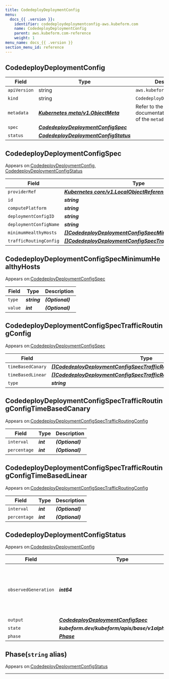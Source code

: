 ```yaml
---
title: CodedeployDeploymentConfig
menu:
  docs_{{ .version }}:
    identifier: codedeploydeploymentconfig-aws.kubeform.com
    name: CodedeployDeploymentConfig
    parent: aws.kubeform.com-reference
    weight: 1
menu_name: docs_{{ .version }}
section_menu_id: reference
---
```


## CodedeployDeploymentConfig
| Field | Type | Description |
| ------ | ----- | ----------- |
| `apiVersion` | string | `aws.kubeform.com/v1alpha1` |
|    `kind` | string | `CodedeployDeploymentConfig` |
| `metadata` | ***[Kubernetes meta/v1.ObjectMeta](https://kubernetes.io/docs/reference/generated/kubernetes-api/v1.13/#objectmeta-v1-meta)***|Refer to the Kubernetes API documentation for the fields of the `metadata` field.|
| `spec` | ***[CodedeployDeploymentConfigSpec](#codedeploydeploymentconfigspec)***||
| `status` | ***[CodedeployDeploymentConfigStatus](#codedeploydeploymentconfigstatus)***||
## CodedeployDeploymentConfigSpec

Appears on:[CodedeployDeploymentConfig](#codedeploydeploymentconfig), [CodedeployDeploymentConfigStatus](#codedeploydeploymentconfigstatus)

| Field | Type | Description |
| ------ | ----- | ----------- |
| `providerRef` | ***[Kubernetes core/v1.LocalObjectReference](https://kubernetes.io/docs/reference/generated/kubernetes-api/v1.13/#localobjectreference-v1-core)***||
| `id` | ***string***||
| `computePlatform` | ***string***| ***(Optional)*** |
| `deploymentConfigID` | ***string***| ***(Optional)*** |
| `deploymentConfigName` | ***string***||
| `minimumHealthyHosts` | ***[[]CodedeployDeploymentConfigSpecMinimumHealthyHosts](#codedeploydeploymentconfigspecminimumhealthyhosts)***| ***(Optional)*** |
| `trafficRoutingConfig` | ***[[]CodedeployDeploymentConfigSpecTrafficRoutingConfig](#codedeploydeploymentconfigspectrafficroutingconfig)***| ***(Optional)*** |
## CodedeployDeploymentConfigSpecMinimumHealthyHosts

Appears on:[CodedeployDeploymentConfigSpec](#codedeploydeploymentconfigspec)

| Field | Type | Description |
| ------ | ----- | ----------- |
| `type` | ***string***| ***(Optional)*** |
| `value` | ***int***| ***(Optional)*** |
## CodedeployDeploymentConfigSpecTrafficRoutingConfig

Appears on:[CodedeployDeploymentConfigSpec](#codedeploydeploymentconfigspec)

| Field | Type | Description |
| ------ | ----- | ----------- |
| `timeBasedCanary` | ***[[]CodedeployDeploymentConfigSpecTrafficRoutingConfigTimeBasedCanary](#codedeploydeploymentconfigspectrafficroutingconfigtimebasedcanary)***| ***(Optional)*** |
| `timeBasedLinear` | ***[[]CodedeployDeploymentConfigSpecTrafficRoutingConfigTimeBasedLinear](#codedeploydeploymentconfigspectrafficroutingconfigtimebasedlinear)***| ***(Optional)*** |
| `type` | ***string***| ***(Optional)*** |
## CodedeployDeploymentConfigSpecTrafficRoutingConfigTimeBasedCanary

Appears on:[CodedeployDeploymentConfigSpecTrafficRoutingConfig](#codedeploydeploymentconfigspectrafficroutingconfig)

| Field | Type | Description |
| ------ | ----- | ----------- |
| `interval` | ***int***| ***(Optional)*** |
| `percentage` | ***int***| ***(Optional)*** |
## CodedeployDeploymentConfigSpecTrafficRoutingConfigTimeBasedLinear

Appears on:[CodedeployDeploymentConfigSpecTrafficRoutingConfig](#codedeploydeploymentconfigspectrafficroutingconfig)

| Field | Type | Description |
| ------ | ----- | ----------- |
| `interval` | ***int***| ***(Optional)*** |
| `percentage` | ***int***| ***(Optional)*** |
## CodedeployDeploymentConfigStatus

Appears on:[CodedeployDeploymentConfig](#codedeploydeploymentconfig)

| Field | Type | Description |
| ------ | ----- | ----------- |
| `observedGeneration` | ***int64***| ***(Optional)*** Resource generation, which is updated on mutation by the API Server.|
| `output` | ***[CodedeployDeploymentConfigSpec](#codedeploydeploymentconfigspec)***| ***(Optional)*** |
| `state` | ***kubeform.dev/kubeform/apis/base/v1alpha1.State***| ***(Optional)*** |
| `phase` | ***[Phase](#phase)***| ***(Optional)*** |
## Phase(`string` alias)

Appears on:[CodedeployDeploymentConfigStatus](#codedeploydeploymentconfigstatus)

---
